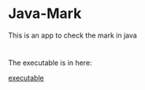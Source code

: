 # Java-Mark

This is an app to check the mark in java
#
The executable is in here:

[executable](WindowsFormsApp1/bin/Release/WindowsFormsApp1.exe)


